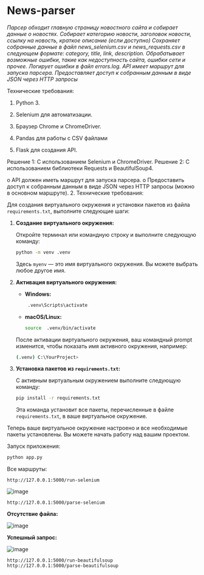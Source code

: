 # News-parser

_Парсер обходит главную страницу новостного сайта и собирает данные о новостях.
Собирает категорию новости, заголовок новости, ссылку на новость, краткое описание (если доступно)
Сохраняет собранные данные в файл news_selenium.csv и news_requests.csv в следующем формате:
category, title, link, description.
Обрабатывает возможные ошибки, такие как недоступность сайта, ошибки сети и прочее.
Логирует ошибки в файл errors.log.
API имеет маршрут для запуска парсера.
Предоставляет доступ к собранным данным в виде JSON через HTTP запросы_

Технические требования:

1. Python 3.

2. Selenium для автоматизации.

3. Браузер Chrome и ChromeDriver.

4. Pandas для работы с CSV файлами

5. Flask для создания API.

Решение 1: С использованием Selenium и ChromeDriver. 
Решение 2: С использованием библиотеки Requests и BeautifulSoup4.


o	API должен иметь маршрут для запуска парсера.
o	Предоставить доступ к собранным данным в виде JSON через HTTP запросы (можно в основном маршруте).
2.	Технические требования:




Для создания виртуального окружения и установки пакетов из файла `requirements.txt`, выполните следующие шаги:

1. **Создание виртуального окружения:**

   Откройте терминал или командную строку и выполните следующую команду:

   ```bash
   python -m venv .venv
   ```

   Здесь `myenv` — это имя виртуального окружения. Вы можете выбрать любое другое имя.

2. **Активация виртуального окружения:**

   - **Windows:**

     ```bash
      .venv\Scripts\activate
     ```

   - **macOS/Linux:**

     ```bash
     source  .venv/bin/activate
     ```

   После активации виртуального окружения, ваш командный prompt изменится, чтобы показать имя активного окружения, например:

   ```bash
   (.venv) C:\YourProject>
   ```

3. **Установка пакетов из `requirements.txt`:**

   С активным виртуальным окружением выполните следующую команду:

   ```bash
   pip install -r requirements.txt
   ```

   Эта команда установит все пакеты, перечисленные в файле `requirements.txt`, в ваше виртуальное окружение.

Теперь ваше виртуальное окружение настроено и все необходимые пакеты установлены. Вы можете начать работу над вашим проектом.

Запуск приложения:
```bash
python app.py
```
Все маршруты:
```
http://127.0.0.1:5000/run-selenium
```
![image](https://github.com/IgorMonchD/News-parser/assets/113885516/c8e2c4c4-cf63-4e01-840d-05d0f3a1297f)

```
http://127.0.0.1:5000/parse-selenium
```
**Отсутствие файла:**

![image](https://github.com/IgorMonchD/News-parser/assets/113885516/53cf67ef-0320-433b-bd7a-75ce6c3498c5)

**Успешный запрос:**

![image](https://github.com/IgorMonchD/News-parser/assets/113885516/6d78e0e6-970b-4c9f-9dc3-c1d4472328b5)

```
http://127.0.0.1:5000/run-beautifulsoup
http://127.0.0.1:5000/parse-beautifulsoup
```
